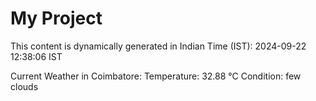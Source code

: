 # My Project

This content is dynamically generated in Indian Time (IST): 2024-09-22 12:38:06 IST


Current Weather in Coimbatore:
Temperature: 32.88 °C
Condition: few clouds
